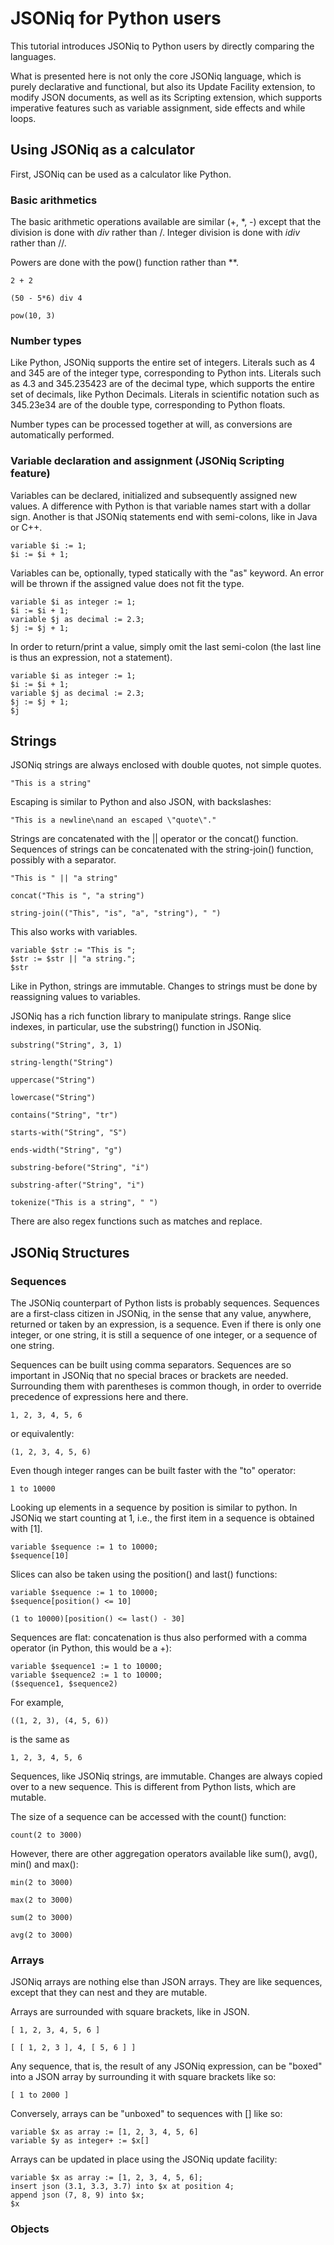 # JSONiq for Python users

This tutorial introduces JSONiq to Python users by directly comparing the languages.

What is presented here is not only the core JSONiq language, which is purely declarative and functional, but also its Update Facility extension, to modify JSON documents, as well as its Scripting extension, which supports imperative features such as variable assignment, side effects and while loops.

## Using JSONiq as a calculator

First, JSONiq can be used as a calculator like Python.

### Basic arithmetics

The basic arithmetic operations available are similar (+, *, -) except that the division is done with *div* rather than /. Integer division is done with *idiv* rather than //. 

Powers are done with the pow() function rather than **.

    2 + 2
    
    (50 - 5*6) div 4
    
    pow(10, 3)
    
### Number types

Like Python, JSONiq supports the entire set of integers. Literals such as 4 and 345 are of the integer type, corresponding to Python ints. Literals such as 4.3 and 345.235423 are of the decimal type, which supports the entire set of decimals, like Python Decimals. Literals in scientific notation such as 345.23e34 are of the double type, corresponding to Python floats.

Number types can be processed together at will, as conversions are automatically performed.

### Variable declaration and assignment (JSONiq Scripting feature)

Variables can be declared, initialized and subsequently assigned new values. A difference with Python is that variable names start with a dollar sign. Another is that JSONiq statements end with semi-colons, like in Java or C++.

    variable $i := 1;
    $i := $i + 1;
    
Variables can be, optionally, typed statically with the "as" keyword. An error will be thrown if the assigned value does not fit the type.

    variable $i as integer := 1;
    $i := $i + 1;
    variable $j as decimal := 2.3;
    $j := $j + 1;
    
In order to return/print a value, simply omit the last semi-colon (the last line is thus an expression, not a statement).

    variable $i as integer := 1;
    $i := $i + 1;
    variable $j as decimal := 2.3;
    $j := $j + 1;
    $j
    
## Strings

JSONiq strings are always enclosed with double quotes, not simple quotes.

    "This is a string"

Escaping is similar to Python and also JSON, with backslashes:

    "This is a newline\nand an escaped \"quote\"."
    
Strings are concatenated with the || operator or the concat() function. Sequences of strings can be concatenated with the string-join() function, possibly with a separator.

    "This is " || "a string"
    
    concat("This is ", "a string")
    
    string-join(("This", "is", "a", "string"), " ")
    
This also works with variables.

    variable $str := "This is ";
    $str := $str || "a string.";
    $str
    
Like in Python, strings are immutable. Changes to strings must be done by reassigning values to variables.
    
JSONiq has a rich function library to manipulate strings. Range slice indexes, in particular, use the substring() function in JSONiq.

    substring("String", 3, 1)
    
    string-length("String")
    
    uppercase("String")
    
    lowercase("String")
    
    contains("String", "tr")
    
    starts-with("String", "S")
    
    ends-width("String", "g")
    
    substring-before("String", "i")
    
    substring-after("String", "i")
   
    tokenize("This is a string", " ")
   
There are also regex functions such as matches and replace.

## JSONiq Structures

### Sequences

The JSONiq counterpart of Python lists is probably sequences. Sequences are a first-class citizen in JSONiq, in the sense that any value, anywhere, returned or taken by an expression, is a sequence. Even if there is only one integer, or one string, it is still a sequence of one integer, or a sequence of one string.

Sequences can be built using comma separators. Sequences are so important in JSONiq that no special braces or brackets are needed. Surrounding them with parentheses is common though, in order to override precedence of expressions here and there.

    1, 2, 3, 4, 5, 6
    
or equivalently:

    (1, 2, 3, 4, 5, 6)

Even though integer ranges can be built faster with the "to" operator:

    1 to 10000
    
Looking up elements in a sequence by position is similar to python. In JSONiq we start counting at 1, i.e., the first item in a sequence is obtained with [1].

    variable $sequence := 1 to 10000;
    $sequence[10]
    
Slices can also be taken using the position() and last() functions:

    variable $sequence := 1 to 10000;
    $sequence[position() <= 10]

    (1 to 10000)[position() <= last() - 30]
    
Sequences are flat: concatenation is thus also performed with a comma operator (in Python, this would be a +):

    variable $sequence1 := 1 to 10000;
    variable $sequence2 := 1 to 10000;
    ($sequence1, $sequence2)

For example,

    ((1, 2, 3), (4, 5, 6))
    
is the same as

    1, 2, 3, 4, 5, 6
    
Sequences, like JSONiq strings, are immutable. Changes are always copied over to a new sequence. This is different from Python lists, which are mutable.

The size of a sequence can be accessed with the count() function:

    count(2 to 3000)
    
However, there are other aggregation operators available like sum(), avg(), min() and max():

    min(2 to 3000)

    max(2 to 3000)

    sum(2 to 3000)

    avg(2 to 3000)


### Arrays

JSONiq arrays are nothing else than JSON arrays. They are like sequences, except that they can nest and they are mutable.

Arrays are surrounded with square brackets, like in JSON.

    [ 1, 2, 3, 4, 5, 6 ]
    
    [ [ 1, 2, 3 ], 4, [ 5, 6 ] ]
    
Any sequence, that is, the result of any JSONiq expression, can be "boxed" into a JSON array by surrounding it with square brackets like so:

    [ 1 to 2000 ]
    
Conversely, arrays can be "unboxed" to sequences with [] like so:

    variable $x as array := [1, 2, 3, 4, 5, 6]
    variable $y as integer+ := $x[]
    
Arrays can be updated in place using the JSONiq update facility:

    variable $x as array := [1, 2, 3, 4, 5, 6];
    insert json (3.1, 3.3, 3.7) into $x at position 4;
    append json (7, 8, 9) into $x;
    $x

### Objects
